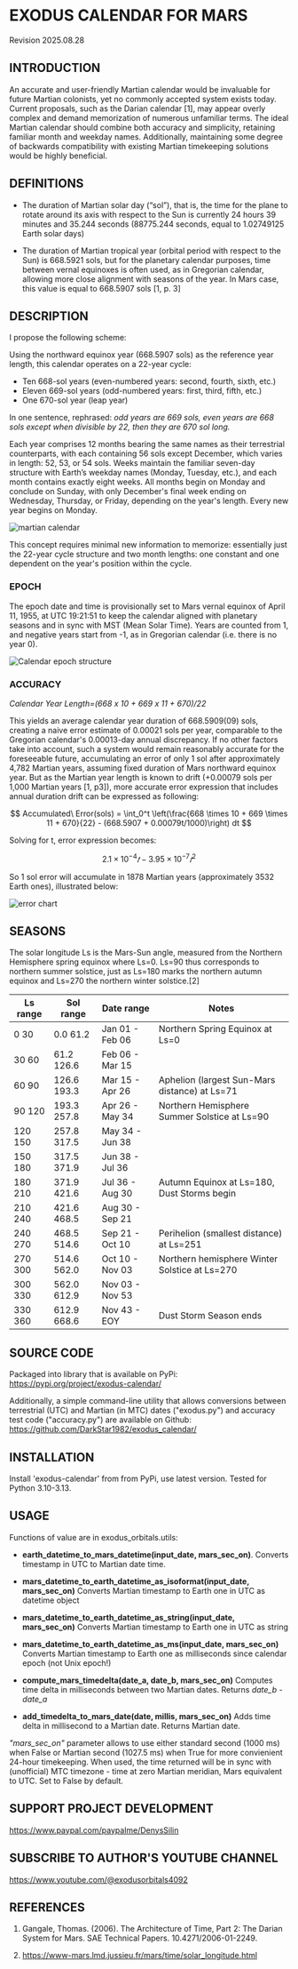 # EXODUS CALENDAR FOR MARS
Revision 2025.08.28

## INTRODUCTION
An accurate and user-friendly Martian calendar would be invaluable for future Martian
colonists, yet no commonly accepted system exists today. Current proposals, such as the
Darian calendar [1], may appear overly complex and demand memorization of numerous
unfamiliar terms. The ideal Martian calendar should combine both accuracy and simplicity, retaining familiar month and weekday names. Additionally, maintaining some degree of
backwards compatibility with existing Martian timekeeping solutions would be highly beneficial.

## DEFINITIONS
* The duration of Martian solar day (“sol”), that is, the time for the plane to rotate around its axis with respect to the Sun is currently 24 hours 39 minutes and 35.244 seconds (88775.244 seconds, equal to 1.02749125 Earth solar days)

* The duration of Martian tropical year (orbital period with respect to the Sun) is 668.5921 sols, but for the planetary calendar purposes, time between vernal equinoxes is often used, as in Gregorian calendar, allowing more close alignment with seasons of the year. In Mars case, this value is equal to 668.5907 sols [1, p. 3]


## DESCRIPTION
I propose the following scheme:

Using the northward equinox year (668.5907 sols) as the reference year length, this
calendar operates on a 22-year cycle:
- Ten 668-sol years (even-numbered years: second, fourth, sixth, etc.)
- Eleven 669-sol years (odd-numbered years: first, third, fifth, etc.)
- One 670-sol year (leap year)

In one sentence, rephrased: _odd years are 669 sols, even years are 668 sols except when divisible by 22, then they are 670 sol long._

Each year comprises 12 months bearing the same names as their terrestrial counterparts,
with each containing 56 sols except December, which varies in length: 52, 53, or 54 sols.
Weeks maintain the familiar seven-day structure with Earth’s weekday names (Monday,
Tuesday, etc.), and each month contains exactly eight weeks. All months begin on Monday
and conclude on Sunday, with only December's final week ending on Wednesday,
Thursday, or Friday, depending on the year's length. Every new year begins on Monday.

![martian calendar](https://raw.githubusercontent.com/DarkStar1982/exodus_calendar/master/doc/infographics.png "Infographics")

This concept requires minimal new information to memorize: essentially just the 22-year cycle structure and two month lengths: one constant and one dependent on the year's position within the cycle.

### EPOCH
The epoch date and time is provisionally set to Mars vernal equinox of April 11, 1955, at UTC 19:21:51 to keep the calendar aligned with planetary seasons and in sync with MST (Mean Solar Time). Years are counted from 1, and negative years start from -1, as in Gregorian calendar (i.e. there is no year 0).

![Calendar epoch structure](https://raw.githubusercontent.com/DarkStar1982/exodus_calendar/master/doc/calendar_epochs.png "Structure of cycles and years before and after epoch starting year")

### ACCURACY

_Calendar Year Length=(668 x 10 + 669 x 11 + 670)/22_

This yields an average calendar year duration of 668.5909(09) sols, creating a naive error estimate of 0.00021 sols per year, comparable to the Gregorian calendar's 0.00013-day annual discrepancy. If no other factors take into account, such a system would remain reasonably accurate for the foreseeable future, accumulating an error of only 1 sol after approximately 4,782 Martian years, assuming fixed duration of Mars northward equinox year. But as the Martian year length is known to drift (+0.00079 sols per 1,000 Martian years [1, p3]), more accurate error expression that includes annual duration drift can be expressed as following:

$$
Accumulated\ Error(sols) = \int_0^t \left(\frac{668 \times 10 + 669 \times 11 + 670}{22} - (668.5907 + 0.00079t/1000)\right) dt
$$

Solving for t, error expression becomes: 

$$
2.1 \times 10^{-4}𝑡 - 3.95 \times 10^{-7}𝑡^2
$$

So 1 sol error will accumulate in 1878 Martian years (approximately 3532 Earth ones), illustrated below:

![error chart](https://raw.githubusercontent.com/DarkStar1982/exodus_calendar/master/doc/accuracy.png "Accuracy")

## SEASONS
The solar longitude Ls is the Mars-Sun angle, measured from the Northern Hemisphere spring equinox where Ls=0. Ls=90 thus corresponds to northern summer solstice, just as Ls=180 marks the northern autumn equinox and Ls=270 the northern winter solstice.[2]

| Ls range | Sol range    |    Date range   | Notes                                  |
|----------|--------------|-----------------|----------------------------------------|
| 0		30 | 0.0	61.2  | Jan 01 - Feb 06 | Northern Spring Equinox at Ls=0
| 30	60 | 61.2	126.6 | Feb 06 - Mar 15 |	 
| 60	90 | 126.6	193.3 |	Mar 15 - Apr 26 | Aphelion (largest Sun-Mars distance) at Ls=71
| 90	120| 193.3	257.8 |	Apr 26 - May 34 | Northern Hemisphere Summer Solstice at Ls=90
| 120	150| 257.8	317.5 |	May 34 - Jun 38 |	 
| 150	180| 317.5	371.9 |	Jun 38 - Jul 36 |	 
| 180	210| 371.9	421.6 |	Jul 36 - Aug 30 | Autumn Equinox at Ls=180, Dust Storms begin
| 210	240| 421.6	468.5 |	Aug 30 - Sep 21 |	
| 240	270| 468.5	514.6 |	Sep 21 - Oct 10 | Perihelion (smallest distance) at Ls=251
| 270	300| 514.6	562.0 |	Oct 10 - Nov 03 | Northern hemisphere Winter Solstice at Ls=270
| 300	330| 562.0	612.9 |	Nov 03 - Nov 53 |	
| 330	360| 612.9	668.6 |	Nov 43 - EOY    | Dust Storm Season ends

## SOURCE CODE
Packaged into library that is available on PyPi:
https://pypi.org/project/exodus-calendar/

Additionally, a simple command-line utility that allows conversions between terrestrial (UTC) and Martian (in MTC) dates ("exodus.py") and accuracy test code ("accuracy.py") are available on Github:
https://github.com/DarkStar1982/exodus_calendar/

## INSTALLATION
Install 'exodus-calendar' from from PyPi, use latest version. Tested for Python 3.10-3.13.

## USAGE
Functions of value are in exodus_orbitals.utils:

- **earth_datetime_to_mars_datetime(input_date, mars_sec_on)**. 
Converts timestamp in UTC to Martian date time. 

- **mars_datetime_to_earth_datetime_as_isoformat(input_date, mars_sec_on)** 
Converts Martian timestamp to Earth one in UTC as datetime object

- **mars_datetime_to_earth_datetime_as_string(input_date, mars_sec_on)** 
Converts Martian timestamp to Earth one in UTC as string

- **mars_datetime_to_earth_datetime_as_ms(input_date, mars_sec_on)** 
Converts Martian timestamp to Earth one as milliseconds since calendar epoch (not Unix epoch!)

- **compute_mars_timedelta(date_a, date_b, mars_sec_on)** 
Computes time delta in milliseconds between two Martian dates. Returns _date_b - date_a_

- **add_timedelta_to_mars_date(date, millis, mars_sec_on)** 
Adds time delta in millisecond to a Martian date. Returns Martian date.

_"mars_sec_on"_ parameter allows to use either standard second (1000 ms) when False or Martian second (1027.5 ms) when True for more convienient 24-hour timekeeping. When used, the time returned will be in sync with (unofficial) MTC timezone - time at zero Martian meridian, Mars equivalent to UTC. Set to False by default.


## SUPPORT PROJECT DEVELOPMENT 
https://www.paypal.com/paypalme/DenysSilin


## SUBSCRIBE TO AUTHOR'S YOUTUBE CHANNEL
https://www.youtube.com/@exodusorbitals4092

## REFERENCES

1. Gangale, Thomas. (2006). The Architecture of Time, Part 2: The Darian System for Mars. SAE Technical Papers. 10.4271/2006-01-2249.

2. https://www-mars.lmd.jussieu.fr/mars/time/solar_longitude.html